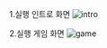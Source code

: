 

1.실행 인트로 화면
![intro](https://github.com/YYerinn/gameproject/assets/152556157/7c031300-72a4-40a7-b606-999808422c8b)

2.실행 게임 화면
![game](https://github.com/YYerinn/gameproject/assets/152556157/310d7e97-c56e-4e6a-b226-95b491aa5fd1)
